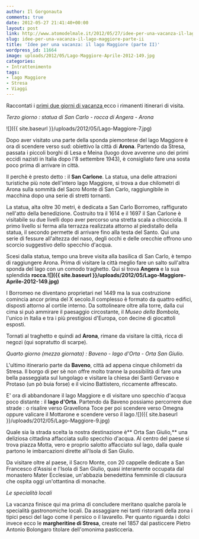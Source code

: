 ```yaml
---
author: Il Gorgonauta
comments: true
date: 2012-05-27 21:41:40+00:00
layout: post
link: http://www.atomodelmale.it/2012/05/27/idee-per-una-vacanza-il-lago-maggiore-parte-ii/
slug: idee-per-una-vacanza-il-lago-maggiore-parte-ii
title: 'Idee per una vacanza: il lago Maggiore (parte II)'
wordpress_id: 11664
image: uploads/2012/05/Lago-Maggiore-Aprile-2012-149.jpg
categories:
- Intrattenimento
tags:
- lago Maggiore
- Stresa
- Viaggi
---
```


Raccontati i [primi due giorni di vacanza ](/2012/05/23/idee-per-una-vacanza-il-lago-maggiore-parte-i.html)ecco i rimanenti itinerari di visita.

_Terzo giorno : statua di San Carlo - rocca di Angera - Arona_

![]({{ site.baseurl }}/uploads/2012/05/Lago-Maggiore-7.jpg)

Dopo aver visitato una parte della sponda piemontese del lago Maggiore è ora di scendere verso sud: obiettivo la città di **Arona**. Partendo da Stresa, passata i piccoli borghi di Lesa e Meina (luogo dove avvenne uno dei primi eccidi nazisti in Italia dopo l'8 settembre 1943), è consigliato fare una sosta poco prima di arrivare in città.

Il perchè è presto detto : il **San Carlone**. La statua, una delle attrazioni turistiche più note dell'intero lago Maggiore, si trova a due chilometri di Arona sulla sommità del Sacro Monte di San Carlo, raggiungibile in macchina dopo una serie di stretti tornanti.

La statua, alta oltre 30 metri, è dedicata a San Carlo Borromeo, raffigurato nell'atto della benedizione. Costruito tra il 1614 e il 1697 il San Carlone è visitabile su due livelli dopo aver percorso una stretta scala a chiocciola. Il primo livello si ferma alla terrazza realizzata attorno al piedistallo della statua, il secondo permette di arrivare fino alla testa del Santo. Qui una serie di fessure all'altezza del naso, degli occhi e delle orecchie offrono uno scorcio suggestivo dello specchio d'acqua.

Scesi dalla statua, tempo una breve visita alla basilica di San Carlo, è tempo di raggiungere Arona. Prima di visitare la città meglio fare un salto sull'altra sponda del lago con un comodo traghetto. Qui si trova **Angera** e la sua splendida **rocca.![]({{ site.baseurl }}/uploads/2012/05/Lago-Maggiore-Aprile-2012-149.jpg)**

I Borromeo ne diventano proprietari nel 1449 ma la sua costruzione comincia ancor prima del X secolo.Il complesso è formato da quattro edifici, disposti attorno al cortile interno. Da sottolineare oltre alla torre, dalla cui cima si può ammirare il paesaggio circostante, il _Museo della Bombola_, l'unico in Italia e tra i più prestigiosi d'Europa, con decine di giocattoli esposti.

Tornati al traghetto e quindi ad **Arona**, rimane da visitare la città, ricca di negozi (qui sopratutto di scarpe).

_Quarto giorno (mezza giornata) : Baveno - lago d'Orta - Orta San Giulio._

L'ultimo itinerario parte da **Baveno**, città ad appena cinque chilometri da Stresa. Il borgo di per sè non offre molto tranne la possibilità di fare una bella passeggiata sul lungolago e visitare la chiesa dei Santi Gervaso e Protaso (un pò buia forse) e il vicino Battistero, riccamente affrescato.

E' ora di abbandonare il lago Maggiore e di visitare uno specchio d'acqua poco distante : il **lago d'Orta**. Partendo da Baveno possiamo percorrere due strade : o risalire verso Gravellona Toce per poi scendere verso Omegna oppure valicare il Mottarone e scendere verso il lago.![]({{ site.baseurl }}/uploads/2012/05/Lago-Maggiore-9.jpg)

Quale sia la strada scelta la nostra destinazione è** Orta San Giulio,** una deliziosa cittadina affacciata sullo specchio d'acqua. Al centro del paese si trova piazza Motta, vero e proprio salotto affacciato sul lago, dalla quale partono le imbarcazioni dirette all'Isola di San Giulio.

Da visitare oltre al paese, il Sacro Monte, con 20 cappelle dedicate a San Francesco d'Assisi e l'Isola di San Giulio, quasi interamente occupata dal monastero Mater Ecclesiae, un'abbazia benedettina femminile di clausura che ospita oggi un'ottantina di monache.

_Le specialità locali_

La vacanza finisce qui ma prima di concludere meritano qualche parola le specialità gastronomiche locali. Da assaggiare nei tanti ristoranti della zona i tipici pesci del lago come il persico o il lavarello. Per quanto riguarda i dolci invece ecco le **margheritine di Stresa**, create nel 1857 dal pasticcere Pietro Antonio Bolongaro titolare dell'omonima pasticceria.

